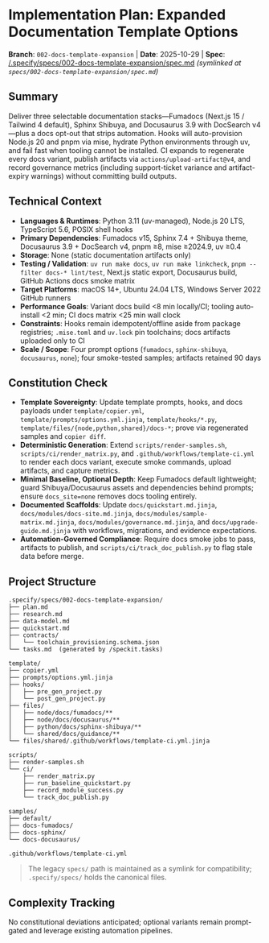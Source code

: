# Implementation Plan: Expanded Documentation Template Options

**Branch**: `002-docs-template-expansion` | **Date**: 2025-10-29 | **Spec**: [/.specify/specs/002-docs-template-expansion/spec.md](./spec.md) *(symlinked at `specs/002-docs-template-expansion/spec.md`)*

## Summary
Deliver three selectable documentation stacks—Fumadocs (Next.js 15 / Tailwind 4 default), Sphinx Shibuya, and Docusaurus 3.9 with DocSearch v4—plus a docs opt-out that strips automation. Hooks will auto-provision Node.js 20 and pnpm via mise, hydrate Python environments through uv, and fail fast when tooling cannot be installed. CI expands to regenerate every docs variant, publish artifacts via `actions/upload-artifact@v4`, and record governance metrics (including support-ticket variance and artifact-expiry warnings) without committing build outputs.

## Technical Context
- **Languages & Runtimes**: Python 3.11 (uv-managed), Node.js 20 LTS, TypeScript 5.6, POSIX shell hooks
- **Primary Dependencies**: Fumadocs v15, Sphinx 7.4 + Shibuya theme, Docusaurus 3.9 + DocSearch v4, pnpm ≥8, mise ≥2024.9, uv ≥0.4
- **Storage**: None (static documentation artifacts only)
- **Testing / Validation**: `uv run make docs`, `uv run make linkcheck`, `pnpm --filter docs-* lint/test`, Next.js static export, Docusaurus build, GitHub Actions docs smoke matrix
- **Target Platforms**: macOS 14+, Ubuntu 24.04 LTS, Windows Server 2022 GitHub runners
- **Performance Goals**: Variant docs build <8 min locally/CI; tooling auto-install <2 min; CI docs matrix <25 min wall clock
- **Constraints**: Hooks remain idempotent/offline aside from package registries; `.mise.toml` and `uv.lock` pin toolchains; docs artifacts uploaded only to CI
- **Scale / Scope**: Four prompt options (`fumadocs`, `sphinx-shibuya`, `docusaurus`, `none`); four smoke-tested samples; artifacts retained 90 days

## Constitution Check
- **Template Sovereignty**: Update template prompts, hooks, and docs payloads under `template/copier.yml`, `template/prompts/options.yml.jinja`, `template/hooks/*.py`, `template/files/{node,python,shared}/docs-*`; prove via regenerated samples and `copier diff`.
- **Deterministic Generation**: Extend `scripts/render-samples.sh`, `scripts/ci/render_matrix.py`, and `.github/workflows/template-ci.yml` to render each docs variant, execute smoke commands, upload artifacts, and capture metrics.
- **Minimal Baseline, Optional Depth**: Keep Fumadocs default lightweight; guard Shibuya/Docusaurus assets and dependencies behind prompts; ensure `docs_site=none` removes docs tooling entirely.
- **Documented Scaffolds**: Update `docs/quickstart.md.jinja`, `docs/modules/docs-site.md.jinja`, `docs/modules/sample-matrix.md.jinja`, `docs/modules/governance.md.jinja`, and `docs/upgrade-guide.md.jinja` with workflows, migrations, and evidence expectations.
- **Automation-Governed Compliance**: Require docs smoke jobs to pass, artifacts to publish, and `scripts/ci/track_doc_publish.py` to flag stale data before merge.

## Project Structure
```
.specify/specs/002-docs-template-expansion/
├── plan.md
├── research.md
├── data-model.md
├── quickstart.md
├── contracts/
│   └── toolchain_provisioning.schema.json
└── tasks.md  (generated by /speckit.tasks)

template/
├── copier.yml
├── prompts/options.yml.jinja
├── hooks/
│   ├── pre_gen_project.py
│   └── post_gen_project.py
├── files/
│   ├── node/docs/fumadocs/**
│   ├── node/docs/docusaurus/**
│   ├── python/docs/sphinx-shibuya/**
│   └── shared/docs/guidance/**
└── files/shared/.github/workflows/template-ci.yml.jinja

scripts/
├── render-samples.sh
└── ci/
    ├── render_matrix.py
    ├── run_baseline_quickstart.py
    ├── record_module_success.py
    └── track_doc_publish.py

samples/
├── default/
├── docs-fumadocs/
├── docs-sphinx/
└── docs-docusaurus/

.github/workflows/template-ci.yml
```

> The legacy `specs/` path is maintained as a symlink for compatibility; `.specify/specs/` holds the canonical files.

## Complexity Tracking
No constitutional deviations anticipated; optional variants remain prompt-gated and leverage existing automation pipelines.
